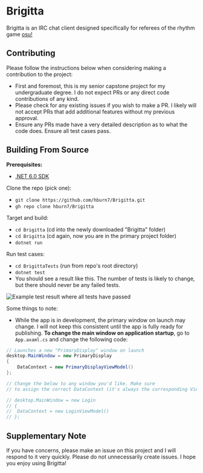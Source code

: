 # Brigitta

Brigitta is an IRC chat client designed specifically for referees of the rhythm game 
[osu!](https://osu.ppy.sh/home)


## Contributing

Please follow the instructions below when considering making a contribution to the project:

- First and foremost, this is my senior capstone project for my undergraduate degree. I do not expect PRs or any direct code contributions of any kind.
- Please check for any existing issues if you wish to make a PR. I likely will not accept PRs that add additional features without my previous approval.
- Ensure any PRs made have a very detailed description as to what the code does. Ensure all test cases pass.

## Building From Source

**Prerequisites:**
- [.NET 6.0 SDK](https://dotnet.microsoft.com/en-us/download/dotnet/6.0)

Clone the repo (pick one):
- `git clone https://github.com/hburn7/Brigitta.git`
- `gh repo clone hburn7/Brigitta`

Target and build:
- `cd Brigitta` (cd into the newly downloaded "Brigitta" folder)
- `cd Brigitta` (cd again, now you are in the primary project folder)
- `dotnet run`

Run test cases:
- `cd BrigittaTests` (run from repo's root directory)
- `dotnet test`
- You should see a result like this. The number of tests is likely to change, but there should never be any failed tests.

![Example test result where all tests have passed](https://media.cleanshot.cloud/media/46200/EhjrxSksWF9nTZxDobNcfG2dzSe2M4793lwDrDho.jpeg?Expires=1663617932&Signature=p2kog1~2kxMbdUBgRbVJBSIvnv9JRMahQxDd2hdQS-ld-OiMi1t4tJiEYNY6TOAIMb0XMHwyjARCHiesLE7FeJTU2d8vdqVYGrUnpZIy8D9J07jl6JjpLcHoKw7tI5m7wnqTAfn3z9YAbjHOCCIjQTGZnSGOJH6KDon4S69NwQHcSEkXSMXPk7y87H1rMz3cNH46RAogpcQvLnYz8gp8dXHbCVgetf4jEivbOJH0sc1QDxMwHYIMeAojDpM1iaaKufEzgI3JrqJMDUCsgV19o6vYjGM-H1c1QKbyogHRZJlHoU5O8tsnTaEHScQd356BZZPpBPXompAcjVvbtMZ9IQ__&Key-Pair-Id=K269JMAT9ZF4GZ "Tests")

Some things to note:
- While the app is in development, the primary window on launch may change. I will not keep this consistent until the app is fully ready for publishing. **To change the main window on application startup**, go to `App.axaml.cs` and change the following code:
```cs
// Launches a new "PrimaryDisplay" window on launch
desktop.MainWindow = new PrimaryDisplay
{
    DataContext = new PrimaryDisplayViewModel()
};

// Change the below to any window you'd like. Make sure
// to assign the correct DataContext (it's always the corresponding ViewModel)

// desktop.MainWindow = new Login
// {
// 	DataContext = new LoginViewModel()
// };
```

## Supplementary Note
If you have concerns, please make an issue on this project and I will respond to it very quickly. Please do not unnecessarily create issues. I hope you enjoy using Brigitta!